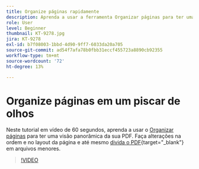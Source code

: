 ```yaml
---
title: Organize páginas rapidamente
description: Aprenda a usar a ferramenta Organizar páginas para ter uma visão panorâmica da sua PDF
role: User
level: Beginner
thumbnail: KT-9278.jpg
jira: KT-9278
exl-id: b7f08003-1bbd-4d90-9ff7-6033da20a705
source-git-commit: ad54f7afa78b0fbb31eccf455723a8890cb92355
workflow-type: tm+mt
source-wordcount: '72'
ht-degree: 13%

---
```


# Organize páginas em um piscar de olhos

Neste tutorial em vídeo de 60 segundos, aprenda a usar o [Organizar páginas](https://www.adobe.com/br/acrobat/online/rearrange-pdf.html) para ter uma visão panorâmica da sua PDF. Faça alterações na ordem e no layout da página e até mesmo [divida o PDF](https://www.adobe.com/br/acrobat/online/split-pdf.html){target="_blank"} em arquivos menores.

>[!VIDEO](https://video.tv.adobe.com/v/338278?quality=12&learn=on&hidetitle=true)
